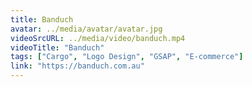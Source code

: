 ```yaml
---
title: Banduch
avatar: ../media/avatar/avatar.jpg
videoSrcURL: ../media/video/banduch.mp4
videoTitle: "Banduch"
tags: ["Cargo", "Logo Design", "GSAP", "E-commerce"]
link: "https://banduch.com.au"
---
```

